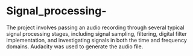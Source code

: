 # Signal_processing-
The project involves passing an audio recording through several typical signal processing stages, including signal sampling, filtering, digital filter implementation, and investigating signals in both the time and frequency domains. Audacity was used to generate the audio file.
